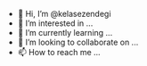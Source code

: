 - 👋 Hi, I’m @kelasezendegi
- 👀 I’m interested in ...
- 🌱 I’m currently learning ...
- 💞️ I’m looking to collaborate on ...
- 📫 How to reach me ...

<!---
kelasezendegi/kelasezendegi is a ✨ special ✨ repository because its `README.md` (this file) appears on your GitHub profile.
You can click the Preview link to take a look at your changes.
--->
